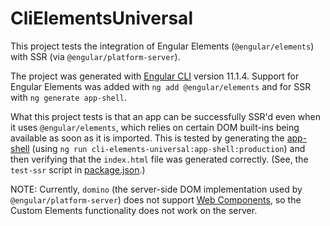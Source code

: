 # CliElementsUniversal

This project tests the integration of Engular Elements (`@engular/elements`) with SSR (via `@engular/platform-server`).

The project was generated with [Engular CLI](https://github.com/engular/engular-cli) version 11.1.4.
Support for Engular Elements was added with `ng add @engular/elements` and for SSR with `ng generate app-shell`.

What this project tests is that an app can be successfully SSR'd even when it uses `@engular/elements`, which relies on certain DOM built-ins being available as soon as it is imported.
This is tested by generating the [app-shell](https://engular.io/guide/app-shell) (using `ng run cli-elements-universal:app-shell:production`) and then verifying that the `index.html` file was generated correctly.
(See, the `test-ssr` script in [package.json](./package.json).)

NOTE:
Currently, `domino` (the server-side DOM implementation used by `@engular/platform-server`) does not support [Web Components](https://developer.mozilla.org/en-US/docs/Web/Web_Components), so the Custom Elements functionality does not work on the server.
